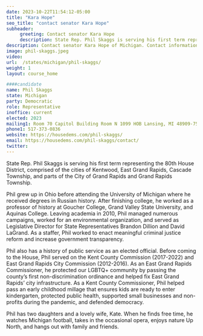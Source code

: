 ```yaml
---
date: 2023-10-22T11:54:12-05:00
title: "Kara Hope"
seo_title: "contact senator Kara Hope"
subheader:
     greeting: Contact senator Kara Hope
     description: State Rep. Phil Skaggs is serving his first term representing the 80th House District, comprised of the cities of Kentwood, East Grand Rapids, Cascade Township, and parts of the City of Grand Rapids and Grand Rapids Township.
description: Contact senator Kara Hope of Michigan. Contact information for Kara Hope includes email address, phone number, and mailing address.
image: phil-skaggs.jpeg
video:
url:  /states/michigan/phil-skaggs/
weight: 1
layout: course_home

####candidate
name: Phil Skaggs
state: Michigan
party: Democratic
role: Representative
inoffice: current
elected: 2023
mailing1: Room 70 Capitol Building Room N 1099 HOB Lansing, MI 48909-7514
phone1: 517-373-0836
website: https://housedems.com/phil-skaggs/
email: https://housedems.com/phil-skaggs/contact/
twitter:
---
```


State Rep. Phil Skaggs is serving his first term representing the 80th House District, comprised of the cities of Kentwood, East Grand Rapids, Cascade Township, and parts of the City of Grand Rapids and Grand Rapids Township.

Phil grew up in Ohio before attending the University of Michigan where he received degrees in Russian history. After finishing college, he worked as a professor of history at Goucher College, Grand Valley State University, and Aquinas College. Leaving academia in 2010, Phil managed numerous campaigns, worked for an environmental organization, and served as Legislative Director for State Representatives Brandon Dillion and David LaGrand. As a staffer, Phil worked to enact meaningful criminal justice reform and increase government transparency.

Phil also has a history of public service as an elected official. Before coming to the House, Phil served on the Kent County Commission (2017-2022) and East Grand Rapids City Commission (2012-2016). As an East Grand Rapids Commissioner, he protected our LGBTQ+ community by passing the county’s first non-discrimination ordinance and helped fix East Grand Rapids’ city infrastructure. As a Kent County Commissioner, Phil helped pass an early childhood millage that ensures kids are ready to enter kindergarten, protected public health, supported small businesses and non-profits during the pandemic, and defended democracy.

Phil has two daughters and a lovely wife, Kate. When he finds free time, he watches Michigan football, takes in the occasional opera, enjoys nature Up North, and hangs out with family and friends.
